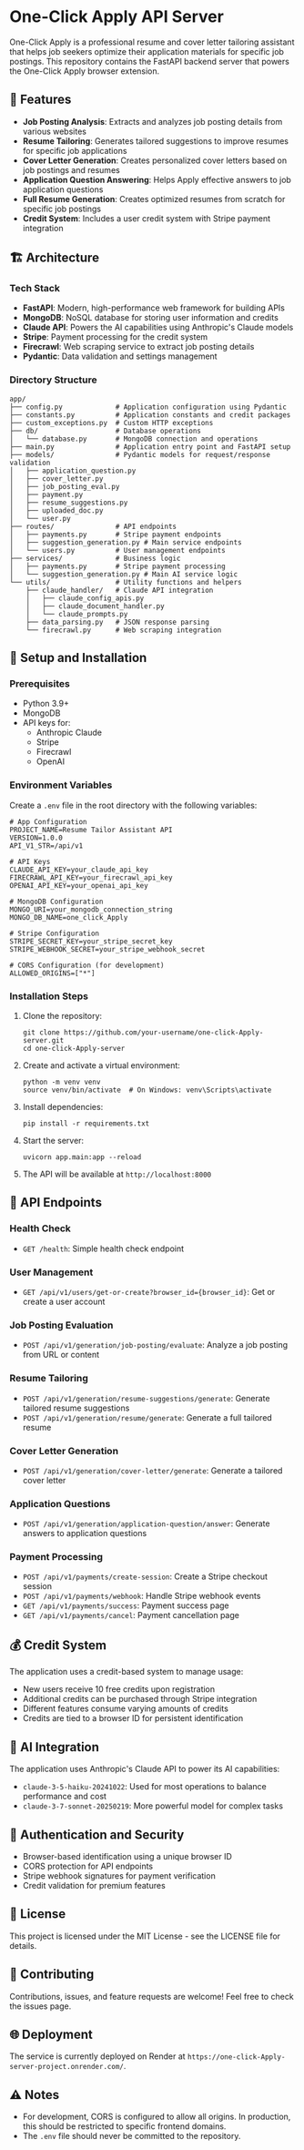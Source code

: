 # One-Click Apply API Server

One-Click Apply is a professional resume and cover letter tailoring assistant that helps job seekers optimize their application materials for specific job postings. This repository contains the FastAPI backend server that powers the One-Click Apply browser extension.

## 🚀 Features

- **Job Posting Analysis**: Extracts and analyzes job posting details from various websites
- **Resume Tailoring**: Generates tailored suggestions to improve resumes for specific job applications
- **Cover Letter Generation**: Creates personalized cover letters based on job postings and resumes
- **Application Question Answering**: Helps Apply effective answers to job application questions
- **Full Resume Generation**: Creates optimized resumes from scratch for specific job postings
- **Credit System**: Includes a user credit system with Stripe payment integration

## 🏗️ Architecture

### Tech Stack

- **FastAPI**: Modern, high-performance web framework for building APIs
- **MongoDB**: NoSQL database for storing user information and credits
- **Claude API**: Powers the AI capabilities using Anthropic's Claude models
- **Stripe**: Payment processing for the credit system
- **Firecrawl**: Web scraping service to extract job posting details
- **Pydantic**: Data validation and settings management

### Directory Structure

```
app/
├── config.py             # Application configuration using Pydantic
├── constants.py          # Application constants and credit packages
├── custom_exceptions.py  # Custom HTTP exceptions
├── db/                   # Database operations
│   └── database.py       # MongoDB connection and operations
├── main.py               # Application entry point and FastAPI setup
├── models/               # Pydantic models for request/response validation
│   ├── application_question.py
│   ├── cover_letter.py
│   ├── job_posting_eval.py
│   ├── payment.py
│   ├── resume_suggestions.py
│   ├── uploaded_doc.py
│   └── user.py
├── routes/               # API endpoints
│   ├── payments.py       # Stripe payment endpoints
│   ├── suggestion_generation.py # Main service endpoints
│   └── users.py          # User management endpoints
├── services/             # Business logic
│   ├── payments.py       # Stripe payment processing
│   └── suggestion_generation.py # Main AI service logic
└── utils/                # Utility functions and helpers
    ├── claude_handler/   # Claude API integration
    │   ├── claude_config_apis.py
    │   ├── claude_document_handler.py
    │   └── claude_prompts.py
    ├── data_parsing.py   # JSON response parsing
    └── firecrawl.py      # Web scraping integration
```

## 🔧 Setup and Installation

### Prerequisites

- Python 3.9+
- MongoDB
- API keys for:
  - Anthropic Claude
  - Stripe
  - Firecrawl
  - OpenAI

### Environment Variables

Create a `.env` file in the root directory with the following variables:

```
# App Configuration
PROJECT_NAME=Resume Tailor Assistant API
VERSION=1.0.0
API_V1_STR=/api/v1

# API Keys
CLAUDE_API_KEY=your_claude_api_key
FIRECRAWL_API_KEY=your_firecrawl_api_key
OPENAI_API_KEY=your_openai_api_key

# MongoDB Configuration
MONGO_URI=your_mongodb_connection_string
MONGO_DB_NAME=one_click_Apply

# Stripe Configuration
STRIPE_SECRET_KEY=your_stripe_secret_key
STRIPE_WEBHOOK_SECRET=your_stripe_webhook_secret

# CORS Configuration (for development)
ALLOWED_ORIGINS=["*"]
```

### Installation Steps

1. Clone the repository:

   ```
   git clone https://github.com/your-username/one-click-Apply-server.git
   cd one-click-Apply-server
   ```

2. Create and activate a virtual environment:

   ```
   python -m venv venv
   source venv/bin/activate  # On Windows: venv\Scripts\activate
   ```

3. Install dependencies:

   ```
   pip install -r requirements.txt
   ```

4. Start the server:

   ```
   uvicorn app.main:app --reload
   ```

5. The API will be available at `http://localhost:8000`

## 🔌 API Endpoints

### Health Check

- `GET /health`: Simple health check endpoint

### User Management

- `GET /api/v1/users/get-or-create?browser_id={browser_id}`: Get or create a user account

### Job Posting Evaluation

- `POST /api/v1/generation/job-posting/evaluate`: Analyze a job posting from URL or content

### Resume Tailoring

- `POST /api/v1/generation/resume-suggestions/generate`: Generate tailored resume suggestions
- `POST /api/v1/generation/resume/generate`: Generate a full tailored resume

### Cover Letter Generation

- `POST /api/v1/generation/cover-letter/generate`: Generate a tailored cover letter

### Application Questions

- `POST /api/v1/generation/application-question/answer`: Generate answers to application questions

### Payment Processing

- `POST /api/v1/payments/create-session`: Create a Stripe checkout session
- `POST /api/v1/payments/webhook`: Handle Stripe webhook events
- `GET /api/v1/payments/success`: Payment success page
- `GET /api/v1/payments/cancel`: Payment cancellation page

## 💰 Credit System

The application uses a credit-based system to manage usage:

- New users receive 10 free credits upon registration
- Additional credits can be purchased through Stripe integration
- Different features consume varying amounts of credits
- Credits are tied to a browser ID for persistent identification

## 🧠 AI Integration

The application uses Anthropic's Claude API to power its AI capabilities:

- `claude-3-5-haiku-20241022`: Used for most operations to balance performance and cost
- `claude-3-7-sonnet-20250219`: More powerful model for complex tasks

## 🔑 Authentication and Security

- Browser-based identification using a unique browser ID
- CORS protection for API endpoints
- Stripe webhook signatures for payment verification
- Credit validation for premium features

## 📄 License

This project is licensed under the MIT License - see the LICENSE file for details.

## 🤝 Contributing

Contributions, issues, and feature requests are welcome! Feel free to check the issues page.

## 🌐 Deployment

The service is currently deployed on Render at `https://one-click-Apply-server-project.onrender.com/`.

## ⚠️ Notes

- For development, CORS is configured to allow all origins. In production, this should be restricted to specific frontend domains.
- The `.env` file should never be committed to the repository.
